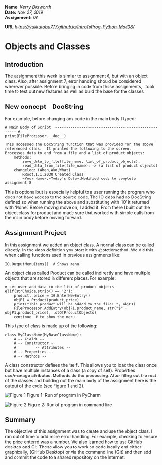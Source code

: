 **Name:** *Kerry Bosworth*  
**Date:** *Nov 27, 2019*  
**Assignment:** *08*

**URL** *https://yukkutobu777.github.io/IntroToProg-Python-Mod08/*

# Objects and Classes

## Introduction

The assignment this week is similar to assignment 6, but with an object class. Also, after assignment 7, error handling should be considered wherever possible. Before bringing in code from those assignments, I took time to test out new features as well as build the base for the classes.

## New concept - DocString

For example, before changing any code in the main body I typed:

```
# Main Body of Script  ---------------------------------------------------- #
print(FileProcessor.__doc__)

This accessed the DocString function that was provided for the above referenced class.  It printed the following to the screen. 
Processes data to and from a file and a list of product objects:
    methods:
        save_data_to_file(file_name, list_of_product_objects):
        read_data_from_file(file_name): -> (a list of product objects)
    changelog: (When,Who,What)
        RRoot,1.1.2030,Created Class
        <Your Name>,<Today's Date>,Modified code to complete assignment 8
```

This is optional but is especially helpful to a user running the program who does not have access to the source code. The IO class had no DocString defined so when running the above and substituting with ‘IO’ it returned with ‘None’. Before moving move on, I added it. From there I built out the object class for product and made sure that worked with simple calls from the main body before moving forward.


## Assignment Project

In this assignment we added an object class. A normal class can be called directly. In the class definition you start it with @staticmethod. We did this when calling functions used in previous assignments like:

```
IO.OutputMenuItems()  # Shows menu
```

An object class called Product can be called indirectly and have multiple objects that are stored in different places. For example:

```
# Let user add data to the list of product objects
elif(strChoice.strip() == '2'):
    product, price = IO.EnterNewEntry()
    objP1 = Product(product,price)
    print("This product will be added to the file: ", objP1)
    FileProcessor.AddEntry(objP1.product_name, str("$" + objP1.product_price), lstOfProductObjects)
    continue  # to show the menu
```

This type of class is made up of the following:
 
```
class MyClassName(MyBaseClassName): 
    # -- Fields --     
    # -- Constructor --
    #         -- Attributes --
    # -- Properties --     
    # -- Methods --   
```
A class constructor defines the ‘self’. This allows you to load the class once but have multiple instances of a class (a copy of self). Properties use/manage attributes. Methods do the processing.
After filling out the rest of the classes and building out the main body of the assignment here is the output of the code (see Figure 1 and 2).

![Figure 1](https://yukkutobu777.github.io/IntroToProg-Python-Mod08/Figure8_1.png "Figure 1")
Figure 1: Run of program in PyCharm

![Figure 2](https://yukkutobu777.github.io/IntroToProg-Python-Mod08/Figure8-2.png "Figure 2")
Figure 2: Run of program in command line

## Summary

The objective of this assignment was to create and use the object class. I ran out of time to add more error handling. For example, checking to ensure the price entered was a number. We also learned how to use GitHub desktop and Git. These allow you to work on code locally and either graphically, (GitHub Desktop) or via the command line (Git) and then add and commit the code to a shared repository on the Internet.

